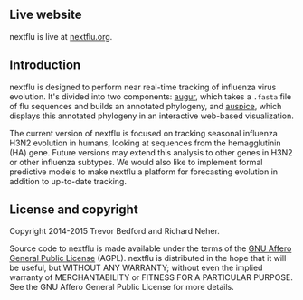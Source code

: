 ## Live website

nextflu is live at [nextflu.org](http://nextflu.org).

## Introduction

nextflu is designed to perform near real-time tracking of influenza virus evolution. It's divided into two components: [augur](augur/), which takes a `.fasta` file of flu sequences and builds an annotated phylogeny, and [auspice](auspice/), which displays this annotated phylogeny in an interactive web-based visualization.

The current version of nextflu is focused on tracking seasonal influenza H3N2 evolution in humans, looking at sequences from the hemagglutinin (HA) gene. Future versions may extend this analysis to other genes in H3N2 or other influenza subtypes. We would also like to implement formal predictive models to make nextflu a platform for forecasting evolution in addition to up-to-date tracking.

## License and copyright

Copyright 2014-2015 Trevor Bedford and Richard Neher.

Source code to nextflu is made available under the terms of the [GNU Affero General Public License](LICENSE.txt) (AGPL). nextflu is distributed in the hope that it will be useful, but WITHOUT ANY WARRANTY; without even the implied warranty of MERCHANTABILITY or FITNESS FOR A PARTICULAR PURPOSE.  See the GNU Affero General Public License for more details.
